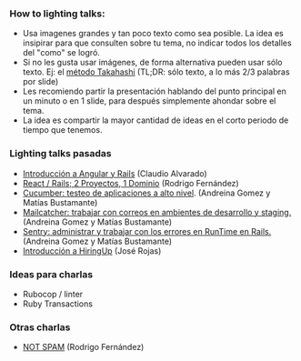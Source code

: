 ### How to lighting talks:
- Usa imagenes grandes y tan poco texto como sea posible. La idea es insipirar para que consulten sobre tu tema, no indicar todos los detalles del "como" se logró.
- Si no les gusta usar imágenes, de forma alternativa pueden usar sólo texto.
  Ej: el [método Takahashi](https://en.wikipedia.org/wiki/Takahashi_method) (TL;DR: sólo texto, a lo más 2/3 palabras por slide)
- Les recomiendo partir la presentación hablando del punto principal en un minuto o en 1 slide, para después simplemente ahondar sobre el tema.
- La idea es compartir la mayor cantidad de ideas en el corto periodo de tiempo que tenemos.

### Lighting talks pasadas
  - [Introducción a Angular y Rails](https://docs.google.com/presentation/d/1G9njyqUiJzWe6w83hOmRiJWvL-531XPbB2tdduyuS3A/edit?usp=sharing_eip&ts=5b7db192) (Claudio Alvarado)
  - [React / Rails; 2 Proyectos, 1 Dominio](https://docs.google.com/presentation/d/1ofh_sIZMCsNJKUgqMub5e-72n_AdxsxsD_dNJq_W2n4/edit?usp=sharing) (Rodrigo Fernández)
  - [Cucumber: testeo de aplicaciones a alto nivel](https://github.com/4talent-4evidence/hiringupSurvey/). (Andreina Gomez y Matías Bustamante)
  - [Mailcatcher: trabajar con correos en ambientes de desarrollo y staging.](https://mailcatcher.me/) (Andreina Gomez y Matías Bustamante)
  - [Sentry: administrar y trabajar con los errores en RunTime en Rails.](
 https://sentry.io/welcome/) (Andreina Gomez y Matías Bustamante)
  - [Introducción a HiringUp](https://docs.google.com/presentation/d/127-m1cQCQTHeEOu1ypbzNQIgeMvyPnngm1n8tBhUvaE/edit#slide=id.g5053524305_0_10) (José Rojas)

### Ideas para charlas
 - Rubocop / linter
 - Ruby Transactions

### Otras charlas
  - [NOT SPAM](https://docs.google.com/presentation/d/1e1B3DNXbISUyeihKVlramlOjxd52HVAHXB8IKMyd7zs/edit?usp=sharing) (Rodrigo Fernández)